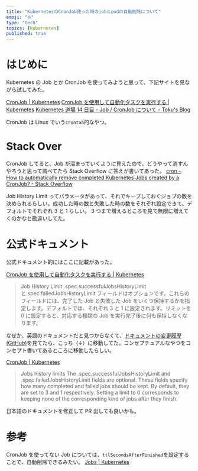 ```yaml
---
title: "KubernetesのCronJob使った時のjobとpodの自動削除について"
emoji: "⛵"
type: "tech"
topics: [kubernetes]
published: true
---
```


# はじめに

Kubernetes の Job とか CronJob を使ってみようと思って、下記サイトを見ながら試してみた。

[CronJob | Kubernetes](https://kubernetes.io/ja/docs/concepts/workloads/controllers/cron-jobs/)
[CronJob を使用して自動化タスクを実行する | Kubernetes](https://kubernetes.io/ja/docs/tasks/job/automated-tasks-with-cron-jobs/)
[Kubernetes 道場 14 日目 - Job / CronJob について - Toku's Blog](https://cstoku.dev/posts/2018/k8sdojo-14/)

CronJob は Linux でいう`crontab`的なやつ。

# Stack Over

CronJob してると、Job が溜まっていくように見えたので、どうやって消すんやろうと思って調べてたら Stack Overflow に答えが書いてあった。
[cron - How to automatically remove completed Kubernetes Jobs created by a CronJob? - Stack Overflow](https://stackoverflow.com/questions/41385403/how-to-automatically-remove-completed-kubernetes-jobs-created-by-a-cronjob)

Job History Limit ってパラメータがあって、それでキープしておくジョブの数を決められるらしい。成功した時の数と失敗した時の数をそれぞれ設定できて、デフォルトでそれぞれ 3 と 1 らしい。
3 つまで増えるところを見て無限に増えてくのかなと勘違いしてた。

# 公式ドキュメント

公式ドキュメント的にはここに記載があった。

[CronJob を使用して自動化タスクを実行する | Kubernetes](https://kubernetes.io/ja/docs/tasks/job/automated-tasks-with-cron-jobs/#job-history-limit)

> Job History Limit
> .spec.successfulJobsHistoryLimit と.spec.failedJobsHistoryLimit フィールドはオプションです。これらのフィールドには、完了した Job と失敗した Job をいくつ保持するかを指定します。デフォルトでは、それぞれ 3 と 1 に設定されます。リミットを 0 に設定すると、対応する種類の Job を実行完了後に何も保持しなくなります。

なぜか、英語のドキュメントだと見つからなくて、[ドキュメントの変更履歴 (GitHub)](https://github.com/kubernetes/website/commit/10e1919880f8c601977be73bfc48e3bcec631c84)を見てたら、こっち（↓）に移動してた。コンセプチュアルなやつをコンセプト書いてあるところに移動したらしい。

[CronJob | Kubernetes](https://kubernetes.io/docs/concepts/workloads/controllers/cron-jobs/#jobs-history-limits)

> Jobs history limits
> The .spec.successfulJobsHistoryLimit and .spec.failedJobsHistoryLimit fields are optional. These fields specify how many completed and failed jobs should be kept. By default, they are set to 3 and 1 respectively. Setting a limit to 0 corresponds to keeping none of the corresponding kind of jobs after they finish.

日本語のドキュメントを修正して PR 出しても良いかも。

# 参考

CronJob を使ってない Job については、`ttlSecondsAfterFinished`を設定することで、自動削除できるみたい。
[Jobs | Kubernetes](https://kubernetes.io/ja/docs/concepts/workloads/controllers/job/#clean-up-finished-jobs-automatically)
